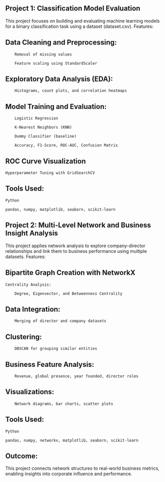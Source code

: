 ## Project 1: Classification Model Evaluation

This project focuses on building and evaluating machine learning models for a binary classification task using a dataset (dataset.csv).
Features:

## Data Cleaning and Preprocessing:

        Removal of missing values

        Feature scaling using StandardScaler

## Exploratory Data Analysis (EDA):

        Histograms, count plots, and correlation heatmaps

## Model Training and Evaluation:

        Logistic Regression

        K-Nearest Neighbors (KNN)

        Dummy Classifier (baseline)

        Accuracy, F1-Score, ROC-AUC, Confusion Matrix

## ROC Curve Visualization

    Hyperparameter Tuning with GridSearchCV
    
## Tools Used:

    Python

    pandas, numpy, matplotlib, seaborn, scikit-learn

    
## Project 2: Multi-Level Network and Business Insight Analysis

This project applies network analysis to explore company-director relationships and link them to business performance using multiple datasets.
Features:

## Bipartite Graph Creation with NetworkX

    Centrality Analysis:

        Degree, Eigenvector, and Betweenness Centrality

## Data Integration:

        Merging of director and company datasets

## Clustering:

        DBSCAN for grouping similar entities

## Business Feature Analysis:

        Revenue, global presence, year founded, director roles

## Visualizations:

        Network diagrams, bar charts, scatter plots
## Tools Used:

    Python

    pandas, numpy, networkx, matplotlib, seaborn, scikit-learn
    
## Outcome:

This project connects network structures to real-world business metrics, enabling insights into corporate influence and performance.

